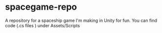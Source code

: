 # spacegame-repo
A repository for a spaceship game I'm making in Unity for fun. 
You can find code (.cs files ) under Assets/Scripts
